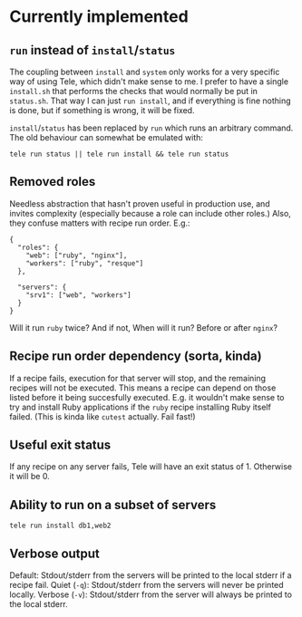 # Currently implemented

## `run` instead of `install`/`status`

The coupling between `install` and `system` only works for a very specific way of using Tele, which didn't make sense to me. I prefer to have a single `install.sh` that performs the checks that would normally be put in `status.sh`. That way I can just `run install`, and if everything is fine nothing is done, but if something is wrong, it will be fixed.

`install`/`status` has been replaced by `run` which runs an arbitrary command. The old behaviour can somewhat be emulated with:

    tele run status || tele run install && tele run status

## Removed roles

Needless abstraction that hasn't proven useful in production use, and invites complexity (especially because a role can include other roles.) Also, they confuse matters with recipe run order. E.g.:
      
    {
      "roles": {
        "web": ["ruby", "nginx"],
        "workers": ["ruby", "resque"]
      },

      "servers": {
        "srv1": ["web", "workers"]
      }
    }
  
Will it run `ruby` twice? And if not, When will it run? Before or after `nginx`?

## Recipe run order dependency (sorta, kinda)

If a recipe fails, execution for that server will stop, and the remaining recipes will not be executed. This means a recipe can depend on those listed before it being succesfully executed. E.g. it wouldn't make sense to try and install Ruby applications if the `ruby` recipe installing Ruby itself failed. (This is kinda like `cutest` actually. Fail fast!)

## Useful exit status

If any recipe on any server fails, Tele will have an exit status of 1. Otherwise it will be 0.

## Ability to run on a subset of servers

    tele run install db1,web2

## Verbose output

Default: Stdout/stderr from the servers will be printed to the local stderr if a recipe fail.
Quiet (`-q`): Stdout/stderr from the servers will never be printed locally.
Verbose (`-v`): Stdout/stderr from the server will always be printed to the local stderr.
